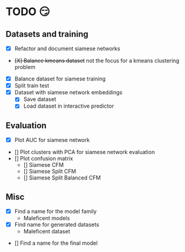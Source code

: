 # TODO :smirk:

## Datasets and training

- [X] Refactor and document siamese networks 
- ~~[X] Balance kmeans dataset~~ not the focus for a kmeans clustering problem
- [X] Balance dataset for siamese training
- [X] Split train test
- [X] Dataset with siamese network embeddings
    - [X] Save dataset
    - [X] Load dataset in interactive predictor

## Evaluation

- [X] Plot AUC for siamese network
- [] Plot clusters with PCA for siamese network evaluation
- [] Plot confusion matrix
    - [] Siamese CFM
    - [] Siamese Split CFM
    - [] Siamese Split Balanced CFM

## Misc

- [X] Find a name for the model family
    - Maleficent models
- [X] Find name for generated datasets
    - Maleficent dataset
- [] Find a name for the final model